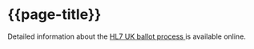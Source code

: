 # {{page-title}}

Detailed information about the <a href="https://confluence.hl7.org/display/HL7UK/HL7+UK+Balloting+Process" Target="_blank">HL7 UK ballot process </a>is available online.